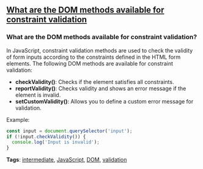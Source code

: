 ## [What are the DOM methods available for constraint validation](#what-are-the-dom-methods-available-for-constraint-validation)

### What are the DOM methods available for constraint validation?

In JavaScript, constraint validation methods are used to check the validity of form inputs according to the constraints defined in the HTML form elements. The following DOM methods are available for constraint validation:

- **checkValidity()**: Checks if the element satisfies all constraints.
- **reportValidity()**: Checks validity and shows an error message if the element is invalid.
- **setCustomValidity()**: Allows you to define a custom error message for validation.

Example:

```javascript
const input = document.querySelector('input');
if (!input.checkValidity()) {
  console.log('Input is invalid');
}
```

**Tags**: [intermediate](./level/intermediate), [JavaScript](./theme/javascript), [DOM](./theme/dom), [validation](./theme/validation)


